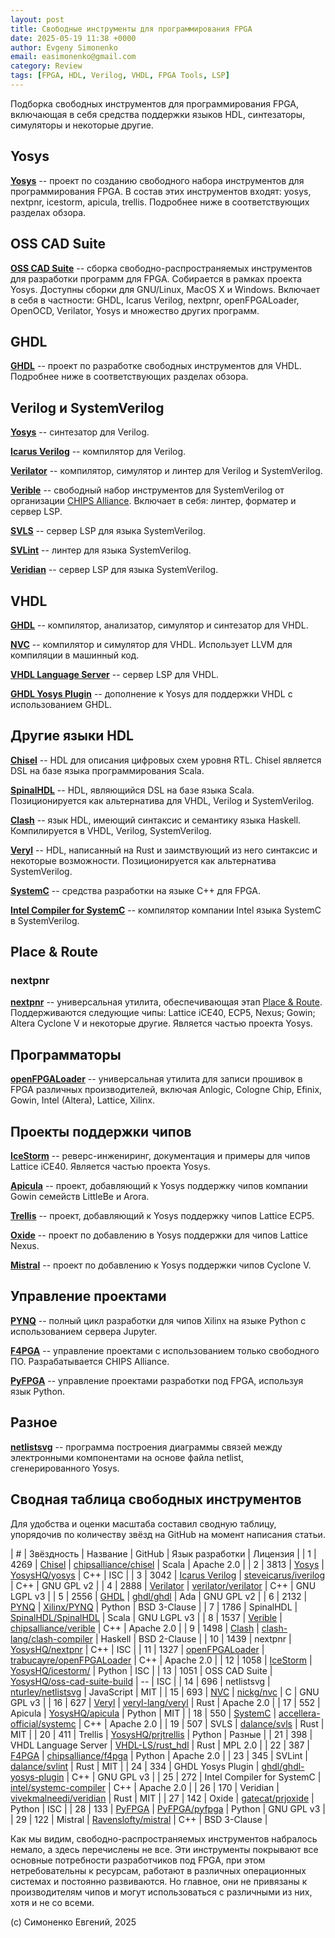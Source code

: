 ```yaml
---
layout: post
title: Свободные инструменты для программирования FPGA
date: 2025-05-19 11:38 +0000
author: Evgeny Simonenko
email: easimonenko@gmail.com
category: Review
tags: [FPGA, HDL, Verilog, VHDL, FPGA Tools, LSP]
---
```


Подборка свободных инструментов для программирования FPGA, включающая в себя средства поддержки языков HDL, синтезаторы, симуляторы и некоторые другие.

<!-- end-of-lead -->

## Yosys

**[Yosys](https://yosyshq.net)** -- проект по созданию свободного набора инструментов для программирования FPGA. В состав этих инструментов входят: yosys, nextpnr, icestorm, apicula, trellis. Подробнее ниже в соответствующих разделах обзора.

## OSS CAD Suite

**[OSS CAD Suite](https://github.com/YosysHQ/oss-cad-suite-build)** -- сборка свободно-распространяемых инструментов для разработки программ для FPGA. Собирается в рамках проекта Yosys. Доступны сборки для GNU/Linux, MacOS X и Windows. Включает в себя в частности: GHDL, Icarus Verilog, nextpnr, openFPGALoader, OpenOCD, Verilator, Yosys и множество других программ.

## GHDL

**[GHDL](https://github.com/ghdl)** -- проект по разработке свободных инструментов для VHDL. Подробнее ниже в соответствующих разделах обзора.

## Verilog и SystemVerilog

**[Yosys](https://yosyshq.net/yosys/)** -- синтезатор для Verilog.

**[Icarus Verilog](https://steveicarus.github.io/iverilog/)** -- компилятор для Verilog.

**[Verilator](https://www.veripool.org/verilator/)** -- компилятор, симулятор и линтер для Verilog и SystemVerilog.

**[Verible](https://chipsalliance.github.io/verible/)** -- свободный набор инструментов для SystemVerilog от организации [CHIPS Alliance](https://www.chipsalliance.org/). Включает в себя: линтер, форматер и сервер LSP.

**[SVLS](https://github.com/dalance/svls)** -- сервер LSP для языка SystemVerilog.

**[SVLint](https://github.com/dalance/svlint)** -- линтер для языка SystemVerilog.

**[Veridian](https://github.com/vivekmalneedi/veridian)** -- сервер LSP для языка SystemVerilog.

## VHDL

**[GHDL](https://ghdl.github.io/ghdl/)** -- компилятор, анализатор, симулятор и синтезатор для VHDL.

**[NVC](https://www.nickg.me.uk/nvc/)** -- компилятор и симулятор для VHDL. Использует LLVM для компиляции в машинный код.

**[VHDL Language Server](https://github.com/VHDL-LS/rust_hdl)** -- сервер LSP для VHDL.

**[GHDL Yosys Plugin](https://github.com/ghdl/ghdl-yosys-plugin)** -- дополнение к Yosys для поддержки VHDL с использованием GHDL.

## Другие языки HDL

**[Chisel](https://www.chisel-lang.org/)** -- HDL для описания цифровых схем уровня RTL. Chisel является DSL на базе языка программирования Scala.

**[SpinalHDL](https://github.com/SpinalHDL/SpinalHDL)** -- HDL, являющийся DSL на базе языка Scala. Позиционируется как альтернатива для VHDL, Verilog и SystemVerilog.

**[Clash](https://clash-lang.org/)** -- язык HDL, имеющий синтаксис и семантику языка Haskell. Компилируется в VHDL, Verilog, SystemVerilog.

**[Veryl](https://veryl-lang.org/)** -- HDL, написанный на Rust и заимствующий из него синтаксис и некоторые возможности. Позиционируется как альтернатива SystemVerilog.

**[SystemC](https://systemc.org/)** -- средства разработки на языке C++ для FPGA.

**[Intel Compiler for SystemC](https://github.com/intel/systemc-compiler)** -- компилятор компании Intel языка SystemC в SystemVerilog.

## Place & Route

### nextpnr

**[nextpnr](https://github.com/YosysHQ/nextpnr)** -- универсальная утилита, обеспечивающая этап [Place & Route](https://en.wikipedia.org/wiki/Place_and_route). Поддерживаются следующие чипы: Lattice iCE40, ECP5, Nexus; Gowin; Altera Cyclone V и некоторые другие. Является частью проекта Yosys.

## Программаторы

**[openFPGALoader](https://trabucayre.github.io/openFPGALoader/)** -- универсальная утилита для записи прошивок в FPGA различных производителей, включая Anlogic, Cologne Chip, Efinix, Gowin, Intel (Altera), Lattice, Xilinx.

## Проекты поддержки чипов

**[IceStorm](https://clifford.fm/icestorm)** -- реверс-инжениринг, документация и примеры для чипов Lattice iCE40. Является частью проекта Yosys.

**[Apicula](https://github.com/YosysHQ/apicula)** -- проект, добавляющий к Yosys поддержку чипов компании Gowin семейств LittleBe и Arora.

**[Trellis](https://github.com/YosysHQ/prjtrellis)** -- проект, добавляющий к Yosys поддержку чипов Lattice ECP5.

**[Oxide](https://github.com/gatecat/prjoxide)** -- проект по добавлению в Yosys поддержки для чипов Lattice Nexus.

**[Mistral](https://github.com/Ravenslofty/mistral)** -- проект по добавлению к Yosys поддержки чипов Cyclone V.

## Управление проектами

**[PYNQ](https://www.pynq.io/)** -- полный цикл разработки для чипов Xilinx на языке Python с использованием сервера Jupyter.

**[F4PGA](https://f4pga.org/)** -- управление проектами с использованием только свободного ПО. Разрабатывается CHIPS Alliance.

**[PyFPGA](https://pyfpga.github.io/pyfpga/)** -- управление проектами разработки под FPGA, используя язык Python.

## Разное

**[netlistsvg](https://github.com/nturley/netlistsvg)** -- программа построения диаграммы связей между электронными компонентами на основе файла netlist, сгенерированного Yosys.

## Сводная таблица свободных инструментов

Для удобства и оценки масштаба составил сводную таблицу, упорядочив по количеству звёзд на GitHub на момент написания статьи.


| # | Звёздность | Название                                                       | GitHub                                                                        | Язык разработки | Лицензия     |
| 1 | 4269       | [Chisel](https://www.chisel-lang.org/)                         | [chipsalliance/chisel](https://github.com/chipsalliance/chisel)               | Scala           | Apache 2.0   |
| 2 | 3813       | [Yosys](https://yosyshq.net/yosys/)                            | [YosysHQ/yosys](https://github.com/YosysHQ/yosys)                             | C++             | ISC          |
| 3 | 3042       | [Icarus Verilog](https://steveicarus.github.io/iverilog/)      | [steveicarus/iverilog](https://github.com/steveicarus/iverilog)               | C++             | GNU GPL v2   |
| 4 | 2888       | [Verilator](https://www.veripool.org/verilator/)               | [verilator/verilator](https://github.com/verilator/verilator)                 | C++             | GNU LGPL v3  |
| 5 | 2556       | [GHDL](https://ghdl.github.io/ghdl/)                           | [ghdl/ghdl](https://github.com/ghdl/ghdl)                                     | Ada             | GNU GPL v2   |
| 6 | 2132       | [PYNQ](https://www.pynq.io/)                                   | [Xilinx/PYNQ](https://github.com/Xilinx/PYNQ)                                 | Python          | BSD 3-Clause |
| 7 | 1786       | SpinalHDL                                                      | [SpinalHDL/SpinalHDL](https://github.com/SpinalHDL/SpinalHDL)                 | Scala           | GNU LGPL v3  |
| 8 | 1537       | [Verible](https://chipsalliance.github.io/verible/)            | [chipsalliance/verible](https://github.com/chipsalliance/verible)             | C++             | Apache 2.0   |
| 9 | 1498       | [Clash](https://clash-lang.org/)                               | [clash-lang/clash-compiler](https://github.com/clash-lang/clash-compiler)     | Haskell         | BSD 2-Clause |
| 10 | 1439       | nextpnr                                                        | [YosysHQ/nextpnr](https://github.com/YosysHQ/nextpnr)                         | C++             | ISC          |
| 11 | 1327       | [openFPGALoader](https://trabucayre.github.io/openFPGALoader/) | [trabucayre/openFPGALoader](https://github.com/trabucayre/openFPGALoader)     | C++             | Apache 2.0   |
| 12 | 1058       | [IceStorm](https://clifford.fm/icestorm)                       | [YosysHQ/icestorm/](https://github.com/YosysHQ/icestorm/)                     | Python          | ISC          |
| 13 | 1051       | OSS CAD Suite                                                  | [YosysHQ/oss-cad-suite-build](https://github.com/YosysHQ/oss-cad-suite-build) | --              | ISC          |
| 14 | 696        | netlistsvg                                                     | [nturley/netlistsvg](https://github.com/nturley/netlistsvg)                   | JavaScript      | MIT          |
| 15 | 693        | [NVC](https://www.nickg.me.uk/nvc/)                            | [nickg/nvc](https://github.com/nickg/nvc)                                     | C               | GNU GPL v3   |
| 16 | 627        | [Veryl](https://veryl-lang.org/)                               | [veryl-lang/veryl](https://github.com/veryl-lang/veryl)                       | Rust            | Apache 2.0   |
| 17 | 552        | Apicula                                                        | [YosysHQ/apicula](https://github.com/YosysHQ/apicula)                         | Python          | MIT          |
| 18 | 550        | [SystemC](https://systemc.org/)                                | [accellera-official/systemc](https://github.com/accellera-official/systemc)   | C++             | Apache 2.0   |
| 19 | 507        | SVLS                                                           | [dalance/svls](https://github.com/dalance/svls)                               | Rust            | MIT          |
| 20 | 411        | Trellis                                                        | [YosysHQ/prjtrellis](https://github.com/YosysHQ/prjtrellis)                   | Python          | Разные       |
| 21 | 398        | VHDL Language Server                                           | [VHDL-LS/rust_hdl](https://github.com/VHDL-LS/rust_hdl)                       | Rust            | MPL 2.0      |
| 22 | 387        | [F4PGA](https://f4pga.org/)                                    | [chipsalliance/f4pga](https://github.com/chipsalliance/f4pga)                 | Python          | Apache 2.0   |
| 23 | 345        | SVLint                                                         | [dalance/svlint](https://github.com/dalance/svlint)                           | Rust            | MIT          |
| 24 | 334        | GHDL Yosys Plugin                                              | [ghdl/ghdl-yosys-plugin](https://github.com/ghdl/ghdl-yosys-plugin)           | C++             | GNU GPL v3   |
| 25 | 272        | Intel Compiler for SystemC                                     | [intel/systemc-compiler](https://github.com/intel/systemc-compiler)           | C++             | Apache 2.0   |
| 26 | 170        | Veridian                                                       | [vivekmalneedi/veridian](https://github.com/vivekmalneedi/veridian)           | Rust            | MIT          |
| 27 | 142        | Oxide                                                          | [gatecat/prjoxide](https://github.com/gatecat/prjoxide)                       | Python          | ISC          |
| 28 | 133        | [PyFPGA](https://pyfpga.github.io/pyfpga/)                     | [PyFPGA/pyfpga](https://github.com/PyFPGA/pyfpga)                             | Python          | GNU GPL v3   |
| 29 | 122        | Mistral                                                        | [Ravenslofty/mistral](https://github.com/Ravenslofty/mistral)                 | C++             | BSD 3-Clause         |

Как мы видим, свободно-распространяемых инструментов набралось немало, а здесь перечислены не все. Эти инструменты покрывают все основные потребности разработчиков под FPGA, при этом нетребовательны к ресурсам, работают в различных операционных системах и постоянно развиваются. Но главное, они не привязаны к производителям чипов и могут использоваться с различными из них, хотя и не со всеми.

(c) Симоненко Евгений, 2025
